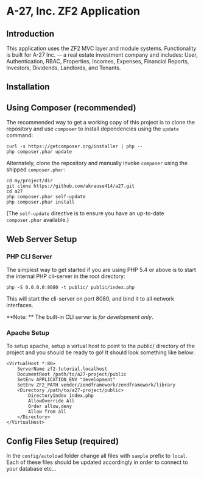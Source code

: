 A-27, Inc. ZF2 Application
=======================

Introduction
------------
This application uses the ZF2 MVC layer and module systems.  Functionality is built for A-27 Inc. -- a real estate investment company and includes:
User, Authentication, RBAC, Properties, Incomes, Expenses, Financial Reports, Investors, Dividends, Landlords, and Tenants.

Installation
------------

Using Composer (recommended)
----------------------------
The recommended way to get a working copy of this project is to clone the repository
and use `composer` to install dependencies using the `update` command:

    curl -s https://getcomposer.org/installer | php --
    php composer.phar update

Alternately, clone the repository and manually invoke `composer` using the shipped
`composer.phar`:

    cd my/project/dir
    git clone https://github.com/akrause414/a27.git
    cd a27
    php composer.phar self-update
    php composer.phar install

(The `self-update` directive is to ensure you have an up-to-date `composer.phar`
available.)

Web Server Setup
----------------

### PHP CLI Server

The simplest way to get started if you are using PHP 5.4 or above is to start the internal PHP cli-server in the root directory:

    php -S 0.0.0.0:8080 -t public/ public/index.php

This will start the cli-server on port 8080, and bind it to all network
interfaces.

**Note: ** The built-in CLI server is *for development only*.

### Apache Setup

To setup apache, setup a virtual host to point to the public/ directory of the
project and you should be ready to go! It should look something like below:

    <VirtualHost *:80>
        ServerName zf2-tutorial.localhost
        DocumentRoot /path/to/a27-project/public
        SetEnv APPLICATION_ENV "development"
        SetEnv ZF2_PATH vendor/zendframework/zendframework/library
        <Directory /path/to/a27-project/public>
            DirectoryIndex index.php
            AllowOverride All
            Order allow,deny
            Allow from all
        </Directory>
    </VirtualHost>

Config Files Setup (required)
-----------------------------
In the `config/autoload` folder change all files with `sample` prefix to `local`.  Each of these files should be
updated accordingly in order to connect to your database etc...
